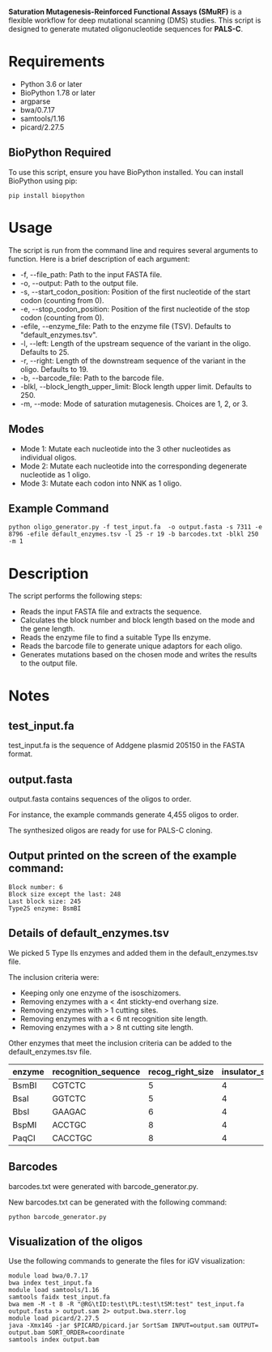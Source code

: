 ﻿**Saturation Mutagenesis-Reinforced Functional Assays (SMuRF)** is a flexible workflow for deep mutational scanning (DMS) studies. This script is designed to generate mutated oligonucleotide sequences for **PALS-C**.

# Requirements

- Python 3.6 or later
- BioPython 1.78 or later
- argparse
- bwa/0.7.17
- samtools/1.16
- picard/2.27.5


## BioPython Required   

To use this script, ensure you have BioPython installed. You can install BioPython using pip:

    pip install biopython


# Usage

The script is run from the command line and requires several arguments to function. Here is a brief description of each argument:

- -f, --file_path: Path to the input FASTA file.
- -o, --output: Path to the output file.
- -s, --start_codon_position: Position of the first nucleotide of the start codon (counting from 0).
- -e, --stop_codon_position: Position of the first nucleotide of the stop codon (counting from 0).
- -efile, --enzyme_file: Path to the enzyme file (TSV). Defaults to "default_enzymes.tsv".
- -l, --left: Length of the upstream sequence of the variant in the oligo. Defaults to 25.
- -r, --right: Length of the downstream sequence of the variant in the oligo. Defaults to 19.
- -b, --barcode_file: Path to the barcode file.
- -blkl, --block_length_upper_limit: Block length upper limit. Defaults to 250.
- -m, --mode: Mode of saturation mutagenesis. Choices are 1, 2, or 3.

## Modes

- Mode 1: Mutate each nucleotide into the 3 other nucleotides as individual oligos.
- Mode 2: Mutate each nucleotide into the corresponding degenerate nucleotide as 1 oligo.
- Mode 3: Mutate each codon into NNK as 1 oligo.

## Example Command

    python oligo_generator.py -f test_input.fa  -o output.fasta -s 7311 -e 8796 -efile default_enzymes.tsv -l 25 -r 19 -b barcodes.txt -blkl 250 -m 1

# Description

The script performs the following steps:

- Reads the input FASTA file and extracts the sequence.
- Calculates the block number and block length based on the mode and the gene length.
- Reads the enzyme file to find a suitable Type IIs enzyme.
- Reads the barcode file to generate unique adaptors for each oligo.
- Generates mutations based on the chosen mode and writes the results to the output file.

# Notes

## test_input.fa

test_input.fa is the sequence of Addgene plasmid 205150 in the FASTA format.


## output.fasta

output.fasta contains sequences of the oligos to order.

For instance, the example commands generate 4,455 oligos to order.

The synthesized oligos are ready for use for PALS-C cloning.

## Output printed on the screen of the example command:

    Block number: 6
    Block size except the last: 248
    Last block size: 245
    Type2S enzyme: BsmBI

## Details of default_enzymes.tsv

We picked 5 Type IIs enzymes and added them in the default_enzymes.tsv file.

The inclusion criteria were:

- Keeping only one enzyme of the isoschizomers.
- Removing enzymes with  a < 4nt stickty-end overhang size.
- Removing enzymes with > 1 cutting sites.
- Removing enzymes with a < 6 nt recognition site length.
- Removing enzymes with a > 8 nt cutting site length.

Other enzymes that meet the inclusion criteria can be added to the default_enzymes.tsv file.

|enzyme|recognition_sequence|recog_right_size|insulator_size
|-|-|-|-
|BsmBI|CGTCTC|5|4
|BsaI|GGTCTC|5|4
|BbsI|GAAGAC|6|4
|BspMI|ACCTGC|8|4
|PaqCI|CACCTGC|8|4

## Barcodes

barcodes.txt were generated with barcode_generator.py.

New barcodes.txt can be generated with the following command:

    python barcode_generator.py

## Visualization of the oligos

Use the following commands to generate the files for iGV visualization:

    module load bwa/0.7.17
    bwa index test_input.fa
    module load samtools/1.16
    samtools faidx test_input.fa
    bwa mem -M -t 8 -R "@RG\tID:test\tPL:test\tSM:test" test_input.fa output.fasta > output.sam 2> output.bwa.sterr.log
    module load picard/2.27.5
    java -Xmx14G -jar $PICARD/picard.jar SortSam INPUT=output.sam OUTPUT= output.bam SORT_ORDER=coordinate
    samtools index output.bam

